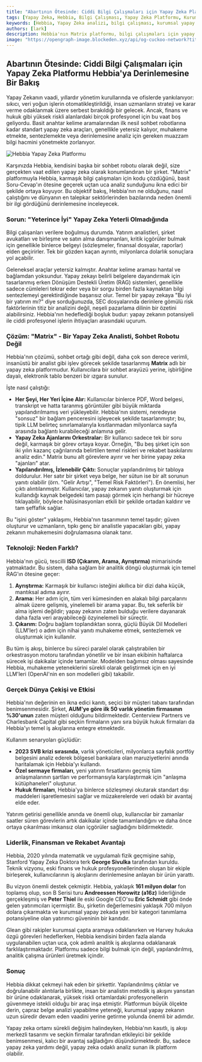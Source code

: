 ```yaml
---
title: "Abartının Ötesinde: Ciddi Bilgi Çalışmaları için Yapay Zeka Platformu Hebbia'ya Derinlemesine Bir Bakış"
tags: [Yapay Zeka, Hebbia, Bilgi Çalışması, Yapay Zeka Platformu, Kurumsal Yapay Zeka]
keywords: [Hebbia, Yapay Zeka analizi, bilgi çalışması, kurumsal yapay zeka, yapay zeka platformu, ISD mimarisi]
authors: [lark]
description: Hebbia'nın Matrix platformu, bilgi çalışmaları için yapay zekayı yeniden tanımlayarak finans ve hukuk alanındaki karmaşık veri analizi için sağlam bir çözüm sunuyor. Benzersiz ISD mimarisinin ve yapılandırılmış çıktılarının sektörleri nasıl dönüştürdüğünü keşfedin.
image: "https://opengraph-image.blockeden.xyz/api/og-cuckoo-network?title=Abartının%20Ötesinde:%20Ciddi%20Bilgi%20Çalışmaları%20için%20Yapay%20Zeka%20Platformu%20Hebbia'ya%20Derinlemesine%20Bir%20Bakış"
---
```


## Abartının Ötesinde: Ciddi Bilgi Çalışmaları için Yapay Zeka Platformu Hebbia'ya Derinlemesine Bir Bakış

Yapay Zekanın vaadi, yıllardır yönetim kurullarında ve ofislerde yankılanıyor: sıkıcı, veri yoğun işlerin otomatikleştirildiği, insan uzmanların strateji ve karar verme odaklanmak üzere serbest bırakıldığı bir gelecek. Ancak, finans ve hukuk gibi yüksek riskli alanlardaki birçok profesyonel için bu vaat boş geliyordu. Basit anahtar kelime aramalarından ilk nesil sohbet robotlarına kadar standart yapay zeka araçları, genellikle yetersiz kalıyor, muhakeme etmekte, sentezlemekte veya derinlemesine analiz için gereken muazzam bilgi hacmini yönetmekte zorlanıyor.

![Hebbia Yapay Zeka Platformu](https://opengraph-image.blockeden.xyz/api/og-cuckoo-network?title=Abartının%20Ötesinde:%20Ciddi%20Bilgi%20Çalışmaları%20için%20Yapay%20Zeka%20Platformu%20Hebbia'ya%20Derinlemesine%20Bir%20Bakış)

Karşınızda Hebbia, kendisini başka bir sohbet robotu olarak değil, size gerçekten vaat edilen yapay zeka olarak konumlandıran bir şirket. "Matrix" platformuyla Hebbia, karmaşık bilgi çalışmaları için kodu çözdüğünü, basit Soru-Cevap'ın ötesine geçerek uçtan uca analiz sunduğunu ikna edici bir şekilde ortaya koyuyor. Bu objektif bakış, Hebbia'nın ne olduğunu, nasıl çalıştığını ve dünyanın en talepkar sektörlerinden bazılarında neden önemli bir ilgi gördüğünü derinlemesine inceleyecek.

### Sorun: "Yeterince İyi" Yapay Zeka Yeterli Olmadığında

Bilgi çalışanları verilere boğulmuş durumda. Yatırım analistleri, şirket avukatları ve birleşme ve satın alma danışmanları, kritik içgörüler bulmak için genellikle binlerce belgeyi (sözleşmeler, finansal dosyalar, raporlar) elden geçirirler. Tek bir gözden kaçan ayrıntı, milyonlarca dolarlık sonuçlara yol açabilir.

Geleneksel araçlar yetersiz kalmıştır. Anahtar kelime araması hantal ve bağlamdan yoksundur. Yapay zekayı belirli belgelere dayandırmak için tasarlanmış erken Dönüşüm Destekli Üretim (RAG) sistemleri, genellikle sadece cümleleri tekrar eder veya bir sorgu birden fazla kaynaktan bilgi sentezlemeyi gerektirdiğinde başarısız olur. Temel bir yapay zekaya "Bu iyi bir yatırım mı?" diye sorduğunuzda, SEC dosyalarında derinlere gömülü risk faktörlerinin titiz bir analizini değil, neşeli pazarlama dilinin bir özetini alabilirsiniz. Hebbia'nın hedeflediği boşluk budur: yapay zekanın potansiyeli ile ciddi profesyonel işlerin ihtiyaçları arasındaki uçurum.

### Çözüm: "Matrix" - Bir Yapay Zeka Analisti, Sohbet Robotu Değil

Hebbia'nın çözümü, sohbet ortağı gibi değil, daha çok son derece verimli, insanüstü bir analist gibi işlev görecek şekilde tasarlanmış **Matrix** adlı bir yapay zeka platformudur. Kullanıcılara bir sohbet arayüzü yerine, işbirliğine dayalı, elektronik tablo benzeri bir ızgara sunulur.

İşte nasıl çalıştığı:
*   **Her Şeyi, Her Yeri İçine Alır:** Kullanıcılar binlerce PDF, Word belgesi, transkript ve hatta taranmış görüntüler gibi büyük miktarda yapılandırılmamış veri yükleyebilir. Hebbia'nın sistemi, neredeyse "sonsuz" bir bağlam penceresini işleyecek şekilde tasarlanmıştır; bu, tipik LLM belirteç sınırlamalarıyla kısıtlanmadan milyonlarca sayfa arasında bağlantı kurabileceği anlamına gelir.
*   **Yapay Zeka Ajanlarını Orkestralar:** Bir kullanıcı sadece tek bir soru değil, karmaşık bir görev ortaya koyar. Örneğin, "Bu beş şirket için son iki yılın kazanç çağrılarında belirtilen temel riskleri ve rekabet baskılarını analiz edin." Matrix bunu alt görevlere ayırır ve her birine yapay zeka "ajanları" atar.
*   **Yapılandırılmış, İzlenebilir Çıktı:** Sonuçlar yapılandırılmış bir tabloya doldurulur. Her satır bir şirket veya belge, her sütun ise bir alt sorunun yanıtı olabilir (örn. "Gelir Artışı", "Temel Risk Faktörleri"). En önemlisi, her çıktı alıntılanmıştır. Kullanıcılar, yapay zekanın yanıtı oluşturmak için kullandığı kaynak belgedeki tam pasajı görmek için herhangi bir hücreye tıklayabilir, böylece halüsinasyonları etkili bir şekilde ortadan kaldırır ve tam şeffaflık sağlar.

Bu "işini göster" yaklaşımı, Hebbia'nın tasarımının temel taşıdır; güven oluşturur ve uzmanların, tıpkı genç bir analistle yapacakları gibi, yapay zekanın muhakemesini doğrulamasına olanak tanır.

### Teknoloji: Neden Farklı?

Hebbia'nın gücü, tescilli **ISD (Çıkarım, Arama, Ayrıştırma)** mimarisinde yatmaktadır. Bu sistem, daha sağlam bir analitik döngü oluşturmak için temel RAG'ın ötesine geçer:

1.  **Ayrıştırma:** Karmaşık bir kullanıcı isteğini akıllıca bir dizi daha küçük, mantıksal adıma ayırır.
2.  **Arama:** Her adım için, tüm veri kümesinden en alakalı bilgi parçalarını almak üzere gelişmiş, yinelemeli bir arama yapar. Bu, tek seferlik bir alma işlemi değildir; yapay zekanın zaten bulduğu verilere dayanarak daha fazla veri arayabileceği özyinelemeli bir süreçtir.
3.  **Çıkarım:** Doğru bağlam toplandıktan sonra, güçlü Büyük Dil Modelleri (LLM'ler) o adım için nihai yanıtı muhakeme etmek, sentezlemek ve oluşturmak için kullanılır.

Bu tüm iş akışı, binlerce bu süreci paralel olarak çalıştırabilen bir orkestrasyon motoru tarafından yönetilir ve bir insan ekibinin haftalarca sürecek işi dakikalar içinde tamamlar. Modelden bağımsız olması sayesinde Hebbia, muhakeme yeteneklerini sürekli olarak geliştirmek için en iyi LLM'leri (OpenAI'nin en son modelleri gibi) takabilir.

### Gerçek Dünya Çekişi ve Etkisi

Hebbia'nın değerinin en ikna edici kanıtı, seçici bir müşteri tabanı tarafından benimsenmesidir. Şirket, **AUM'ye göre ilk 50 varlık yönetim firmasının %30'unun** zaten müşteri olduğunu bildirmektedir. Centerview Partners ve Charlesbank Capital gibi seçkin firmaların yanı sıra büyük hukuk firmaları da Hebbia'yı temel iş akışlarına entegre etmektedir.

Kullanım senaryoları güçlüdür:
*   **2023 SVB krizi sırasında**, varlık yöneticileri, milyonlarca sayfalık portföy belgesini analiz ederek bölgesel bankalara olan maruziyetlerini anında haritalamak için Hebbia'yı kullandı.
*   **Özel sermaye firmaları**, yeni yatırım fırsatlarını geçmiş tüm anlaşmalarının şartları ve performansıyla karşılaştırmak için "anlaşma kütüphaneleri" oluşturur.
*   **Hukuk firmaları**, Hebbia'ya binlerce sözleşmeyi okutarak standart dışı maddeleri işaretlemesini sağlar ve müzakerelerde veri odaklı bir avantaj elde eder.

Yatırım getirisi genellikle anında ve önemli olup, kullanıcılar bir zamanlar saatler süren görevlerin artık dakikalar içinde tamamlandığını ve daha önce ortaya çıkarılması imkansız olan içgörüler sağladığını bildirmektedir.

### Liderlik, Finansman ve Rekabet Avantajı

Hebbia, 2020 yılında matematik ve uygulamalı fizik geçmişine sahip, Stanford Yapay Zeka Doktora terk **George Sivulka** tarafından kuruldu. Teknik vizyonu, eski finans ve hukuk profesyonellerinden oluşan bir ekiple birleşerek, kullanıcılarının iş akışlarını derinlemesine anlayan bir ürün yarattı.

Bu vizyon önemli destek çekmiştir. Hebbia, yaklaşık **161 milyon dolar** fon toplamış olup, son B Serisi turu **Andreessen Horowitz (a16z)** liderliğinde gerçekleşmiş ve **Peter Thiel** ile eski Google CEO'su **Eric Schmidt** gibi önde gelen yatırımcıları içermiştir. Bu, şirketin değerlemesini yaklaşık 700 milyon dolara çıkarmakta ve kurumsal yapay zekada yeni bir kategori tanımlama potansiyeline olan yatırımcı güveninin bir kanıtıdır.

Glean gibi rakipler kurumsal çapta aramaya odaklanırken ve Harvey hukuka özgü görevleri hedeflerken, Hebbia kendisini birden fazla alanda uygulanabilen uçtan uca, çok adımlı analitik iş akışlarına odaklanarak farklılaştırmaktadır. Platformu sadece bilgi bulmak için değil, yapılandırılmış, analitik çalışma ürünleri üretmek içindir.

### Sonuç

Hebbia dikkat çekmeyi hak eden bir şirkettir. Yapılandırılmış çıktılar ve doğrulanabilir alıntılarla birlikte, insan bir analistin metodik iş akışını yansıtan bir ürüne odaklanarak, yüksek riskli ortamlardaki profesyonellerin güvenmeye istekli olduğu bir araç inşa etmiştir. Platformun büyük ölçekte derin, çapraz belge analizi yapabilme yeteneği, kurumsal yapay zekanın uzun süredir devam eden vaadini yerine getirme yolunda önemli bir adımdır.

Yapay zeka ortamı sürekli değişim halindeyken, Hebbia'nın kasıtlı, iş akışı merkezli tasarımı ve seçkin firmalar tarafından etkileyici bir şekilde benimsenmesi, kalıcı bir avantaj sağladığını düşündürmektedir. Bu, sadece yapay zeka yardımı değil, yapay zeka odaklı analiz sunan ilk platform olabilir.